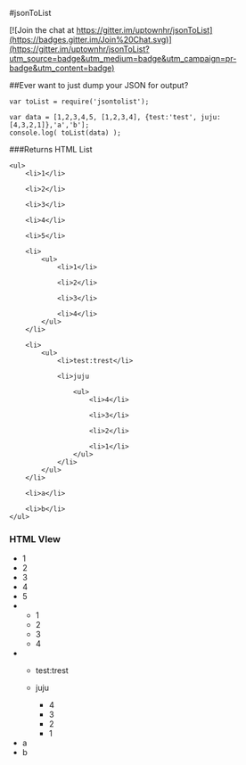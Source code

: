 #jsonToList

[![Join the chat at https://gitter.im/uptownhr/jsonToList](https://badges.gitter.im/Join%20Chat.svg)](https://gitter.im/uptownhr/jsonToList?utm_source=badge&utm_medium=badge&utm_campaign=pr-badge&utm_content=badge)

##Ever want to just dump your JSON for output?

```
var toList = require('jsontolist');

var data = [1,2,3,4,5, [1,2,3,4], {test:'test', juju:[4,3,2,1]},'a','b'];
console.log( toList(data) );
```

###Returns HTML List
```
<ul>
    <li>1</li>

    <li>2</li>

    <li>3</li>

    <li>4</li>

    <li>5</li>

    <li>
        <ul>
            <li>1</li>

            <li>2</li>

            <li>3</li>

            <li>4</li>
        </ul>
    </li>

    <li>
        <ul>
            <li>test:trest</li>

            <li>juju

                <ul>
                    <li>4</li>

                    <li>3</li>

                    <li>2</li>

                    <li>1</li>
                </ul>
            </li>
        </ul>
    </li>

    <li>a</li>

    <li>b</li>
</ul>
```

### HTML VIew
*   1
*   2
*   3
*   4
*   5
*      
    *   1
    *   2
    *   3
    *   4
*   
    *   test:trest
    *   juju

        *   4
        *   3
        *   2
        *   1
*   a
*   b

